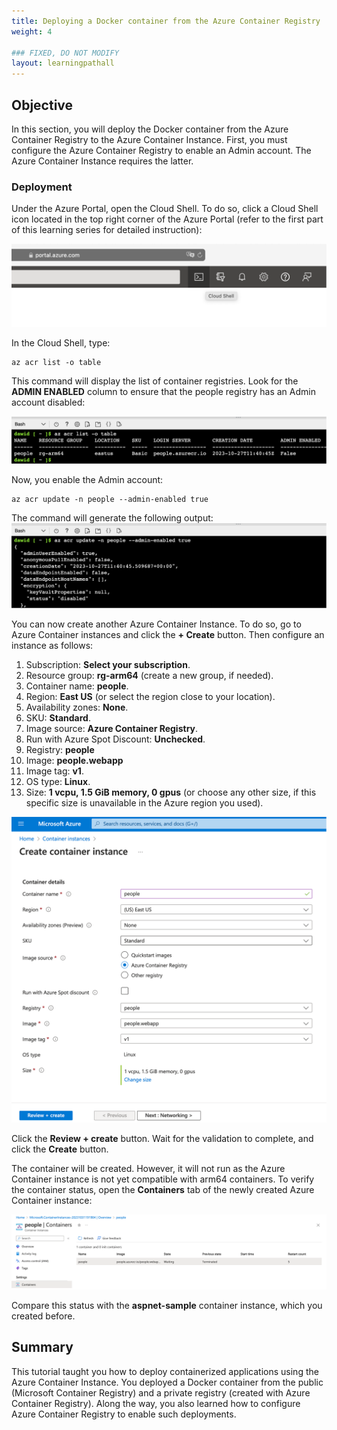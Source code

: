 ```yaml
---
title: Deploying a Docker container from the Azure Container Registry
weight: 4

### FIXED, DO NOT MODIFY
layout: learningpathall
---
```


## Objective
In this section, you will deploy the Docker container from the Azure Container Registry to the Azure Container Instance. First, you must configure the Azure Container Registry to enable an Admin account. The Azure Container Instance requires the latter. 

### Deployment
Under the Azure Portal, open the Cloud Shell. To do so, click a Cloud Shell icon located in the top right corner of the Azure Portal (refer to the first part of this learning series for detailed instruction):

![Azure#left](figures/09.png)

In the Cloud Shell, type:
```console
az acr list -o table
```

This command will display the list of container registries. Look for the **ADMIN ENABLED** column to ensure that the people registry has an Admin account disabled:

![Azure#left](figures/10.png)

Now, you enable the Admin account:

```console
az acr update -n people --admin-enabled true
```

The command will generate the following output:
![Azure#left](figures/11.png)

You can now create another Azure Container Instance. To do so, go to Azure Container instances and click the **+ Create** button. Then configure an instance as follows:
1.	Subscription: **Select your subscription**.
2.	Resource group: **rg-arm64** (create a new group, if needed).
3.	Container name: **people**.
4.	Region: **East US** (or select the region close to your location).
5.	Availability zones: **None**.
6.	SKU: **Standard**.
7.	Image source: **Azure Container Registry**.
8.	Run with Azure Spot Discount: **Unchecked**.
9.	Registry: **people**
10.	Image: **people.webapp**
11.	Image tag: **v1**.
12.	OS type: **Linux**.
13.	Size: **1 vcpu, 1.5 GiB memory, 0 gpus** (or choose any other size, if this specific size is unavailable in the Azure region you used).

![Azure#left](figures/12.png)

Click the **Review + create** button. Wait for the validation to complete, and click the **Create** button.

The container will be created. However, it will not run as the Azure Container instance is not yet compatible with arm64 containers. To verify the container status, open the **Containers** tab of the newly created Azure Container instance:

![Azure#left](figures/13.png)

Compare this status with the **aspnet-sample** container instance, which you created before.

## Summary
This tutorial taught you how to deploy containerized applications using the Azure Container Instance. You deployed a Docker container from the public (Microsoft Container Registry) and a private registry (created with Azure Container Registry). Along the way, you also learned how to configure Azure Container Registry to enable such deployments.